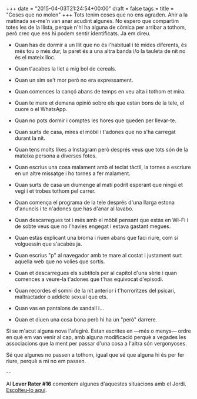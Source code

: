 +++
date = "2015-04-03T21:24:54+00:00"
draft = false
tags = 
title = "Coses que no molen"
+++
Tots tenim coses que no ens agraden. Ahir a la matinada se-me'n van anar acudint algunes. No espero que compartim totes les de la llista, perquè n'hi ha alguna de còmica per arribar a tothom, però crec que ens hi podem sentir identificats. Ja em direu.

<!-- more -->

- Quan has de dormir a un llit que no és l'habitual i té mides diferents, és més tou o més dur, la paret és a una altra banda i/o la tauleta de nit no és el mateix lloc.

- Quan t'acabes la llet a mig bol de cereals.

- Quan un sim se't mor però no era expressament.

- Quan comences la cançó abans de temps en veu alta i tothom et mira.

- Quan te mare et demana opinió sobre els que estan bons de la tele, el cuore o el WhatsApp.

- Quan no pots dormir i comptes les hores que queden per llevar-te.

- Quan surts de casa, mires el mòbil i t'adones que no s'ha carregat durant la nit.

- Quan tens molts likes a Instagram però després veus que tots són de la mateixa persona a diverses fotos.

- Quan escrius una cosa malament amb el teclat tàctil, la tornes a escriure en un altre missatge i ho tornes a fer malament.

- Quan surts de casa un diumenge al matí podrit esperant que ningú et vegi i et trobes tothom pel carrer.

- Quan comença el programa de la tele després d'una llarga estona d'anuncis i te n'adones que has d'anar al lavabo.

- Quan descarregues tot i més amb el mòbil pensant que estàs en Wi-Fi i de sobte veus que no l'havies engegat i estava gastant megues.

- Quan estàs explicant una broma i riuen abans que faci riure, com si volguessin que s'acabés ja.

- Quan escrius "p" al navegador amb te mare al costat i justament surt aquella web que no volies que sortís.

- Quan et descarregues els subtítols per al capítol d'una sèrie i quan comences a veure-la t'adones que t'has equivocat d'episodi.

- Quan recordes el somni de la nit anterior i t'horroritzes del psicari, maltractador o addicte sexual que ets.

- Quan vas en pantalons de xandall i... 

- Quan et diuen una cosa bona però hi ha un "però" darrere.

Si se m'acut alguna nova l'afegiré. Estan escrites en —més o menys— ordre en què em van venir al cap, amb alguna modificació perquè a vegades les associacions que la ment per passar d'una cosa a l'altra són vergonyoses.

Sé que algunes no passen a tothom, igual que sé que alguna hi és per fer riure, perquè a mi no em passen.

--

Al **Lover Rater #16** comentem algunes d'aquestes situacions amb el Jordi. [Escolteu-lo aquí](https://itunes.apple.com/es/podcast/lover-rater/id939355337?l=ca).
